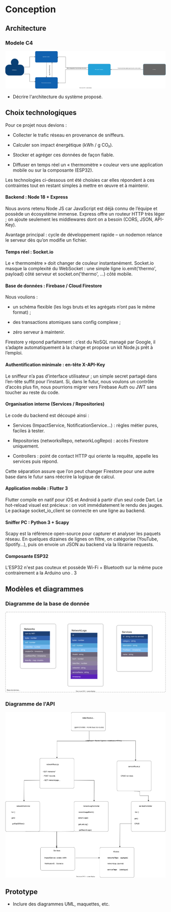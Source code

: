 # Conception

## Architecture
### Modele C4
![Modele C4](images/ModeleC4.svg)

- Décrire l'architecture du système proposé.

## Choix technologiques

Pour ce projet nous devions :

 - Collecter le trafic réseau en provenance de sniffeurs.

 - Calculer son impact énergétique (kWh / g CO₂).

 - Stocker et agréger ces données de façon fiable.

 - Diffuser en temps réel un « thermomètre » couleur vers une application mobile ou sur la composante (ESP32).

Les technologies ci-dessous ont été choisies car elles répondent à ces contraintes tout en restant simples à mettre en œuvre et à maintenir.

#### Backend : Node 18 + Express
Nous avons retenu Node JS car JavaScript est déjà connu de l’équipe et possède un écosystème immense.
Express offre un routeur HTTP très léger ; on ajoute seulement les middlewares dont on a besoin (CORS, JSON, API-Key).


Avantage principal : cycle de développement rapide – un nodemon relance le serveur dès qu’on modifie un fichier.

#### Temps réel : Socket.io
Le « thermomètre » doit changer de couleur instantanément.
Socket.io masque la complexité du WebSocket : une simple ligne io.emit('thermo', payload) côté serveur et socket.on('thermo', …) côté mobile.


#### Base de données : Firebase / Cloud Firestore
Nous voulions :

 - un schéma flexible (les logs bruts et les agrégats n’ont pas le même format) ;

 - des transactions atomiques sans config complexe ;

 - zéro serveur à maintenir.

Firestore y répond parfaitement : c’est du NoSQL managé par Google, il s’adapte automatiquement à la charge et propose un kit Node.js prêt à l’emploi.

#### Authentification minimale : en-tête X-API-Key
Le sniffeur n’a pas d’interface utilisateur ; un simple secret partagé dans l’en-tête suffit pour l’instant.
Si, dans le futur, nous voulons un contrôle d’accès plus fin, nous pourrions migrer vers Firebase Auth ou JWT sans toucher au reste du code.

#### Organisation interne (Services / Repositories)
Le code du backend est découpé ainsi :

 - Services (ImpactService, NotificationService…) : règles métier pures, faciles à tester.

 - Repositories (networksRepo, networkLogRepo) : accès Firestore uniquement.

 - Controllers : point de contact HTTP qui oriente la requête, appelle les services puis répond.

Cette séparation assure que l’on peut changer Firestore pour une autre base dans le futur sans réécrire la logique de calcul.

#### Application mobile : Flutter 3
Flutter compile en natif pour iOS et Android à partir d’un seul code Dart.
Le hot-reload visuel est précieux : on voit immédiatement le rendu des jauges.
Le package socket_io_client se connecte en une ligne au backend.

#### Sniffer PC : Python 3 + Scapy
Scapy est la référence open-source pour capturer et analyser les paquets réseau.
En quelques dizaines de lignes on filtre, on catégorise (YouTube, Spotify…), puis on envoie un JSON au backend via la librairie requests.

#### Composante ESP32
L’ESP32 n'est pas couteux et possède Wi-Fi + Bluetooth sur la même puce contrairement a la Arduino uno .
3

## Modèles et diagrammes
### Diagramme de la base de donnée
![Diagramme FireStore](images/firestore.svg)

### Diagramme de l'API
![Diagramme API](images/API.svg)


## Prototype

- Inclure des diagrammes UML, maquettes, etc.
